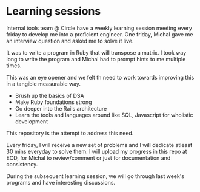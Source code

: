 # Learning sessions

Internal tools team @ Circle have a weekly learning session meeting every friday to develop me into a proficient engineer.
One friday, Michal gave me an interview question and asked me to solve it live.

It was to write a program in Ruby that will transpose a matrix. I took way long to write the program and Michal had to prompt hints to me multiple times.

This was an eye opener and we felt th need to work towards improving this in a tangible measurable way.

- Brush up the basics of DSA
- Make Ruby foundations strong
- Go deeper into the Rails architecture
- Learn the tools and languages around like SQL, Javascript for wholistic development

This repository is the attempt to address this need.

Every friday, I will receive a new set of problems and I will dedicate atleast 30 mins everyday to solve them.
I will upload my progress in this repo at EOD, for Michal to review/comment or just for documentation and consistency.

During the subsequent learning session, we will go through last week's programs and have interesting discussions.
